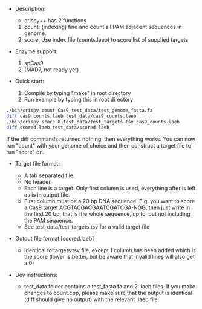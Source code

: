 * Description:
  * crispy++ has 2 functions
  1.  count:	(indexing) find and count all PAM adjacent sequences in genome.
  2.  score:	Use index file (counts.laeb) to score list of supplied targets

* Enzyme support:
  1.  spCas9
  2.  (MAD7, not ready yet)

* Quick start:
  1. Compile by typing "make" in root directory
  2. Run example by typing this in root directory
```bash
./bin/crispy count Cas9 test_data/test_genome_fasta.fa
diff cas9_counts.laeb test_data/cas9_counts.laeb
./bin/crispy score 8 test_data/test_targets.tsv cas9_counts.laeb
diff scored.laeb test_data/scored.laeb
```
If the diff commands returned nothing, then everything works.
You can now run "count" with your genome of choice and then construct a target file to run "score" on.

* Target file format:
  * A tab separated file.
  * No header.
  * Each line is a target. Only first column is used, everything after is left as is in output file.
  * First column must be a 20 bp DNA sequence. E.g. you want to score a Cas9 target ACGTACGACGAATCGATCGA-NGG, then just write in the first 20 bp, that is the whole sequence, up to, but not including, the PAM sequence.
  * See test_data/test_targets.tsv for a valid target file

* Output file format [scored.laeb]
  * Identical to targets tsv file, except 1 column has been added which is the score (lower is better, but be aware that invalid lines will also get a 0)
  
* Dev instructions:
  * test_data folder contains a test_fasta.fa and 2 .laeb files. If you make changes to count.cpp, please make sure that the output is identical (diff should give no output) with the relevant .laeb file.